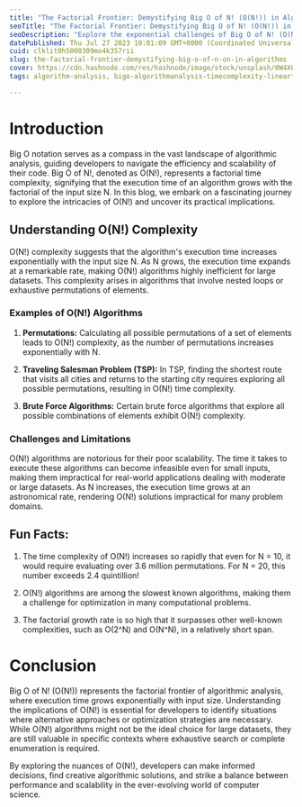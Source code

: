 ```yaml
---
title: "The Factorial Frontier: Demystifying Big O of N! (O(N!)) in Algorithms"
seoTitle: "The Factorial Frontier: Demystifying Big O of N! (O(N!)) in Algorithms"
seoDescription: "Explore the exponential challenges of Big O of N! (O(N!)) - where execution time grows with the factorial of input size."
datePublished: Thu Jul 27 2023 19:01:09 GMT+0000 (Coordinated Universal Time)
cuid: clklit0h5000309mo4k357rii
slug: the-factorial-frontier-demystifying-big-o-of-n-on-in-algorithms
cover: https://cdn.hashnode.com/res/hashnode/image/stock/unsplash/0W4XLGITrHg/upload/56506f9f11e976f049982d155fb0516d.jpeg
tags: algorithm-analysis, bigo-algorithmanalysis-timecomplexity-lineartime-on-efficientalgorithms-optimization-programmingcomputerscience, bigonotation, factorialcomplexity

---
```


# Introduction

Big O notation serves as a compass in the vast landscape of algorithmic analysis, guiding developers to navigate the efficiency and scalability of their code. Big O of N!, denoted as O(N!), represents a factorial time complexity, signifying that the execution time of an algorithm grows with the factorial of the input size N. In this blog, we embark on a fascinating journey to explore the intricacies of O(N!) and uncover its practical implications.

## Understanding O(N!) Complexity

O(N!) complexity suggests that the algorithm's execution time increases exponentially with the input size N. As N grows, the execution time expands at a remarkable rate, making O(N!) algorithms highly inefficient for large datasets. This complexity arises in algorithms that involve nested loops or exhaustive permutations of elements.

### Examples of O(N!) Algorithms

1. **Permutations:** Calculating all possible permutations of a set of elements leads to O(N!) complexity, as the number of permutations increases exponentially with N.
    
2. **Traveling Salesman Problem (TSP):** In TSP, finding the shortest route that visits all cities and returns to the starting city requires exploring all possible permutations, resulting in O(N!) time complexity.
    
3. **Brute Force Algorithms:** Certain brute force algorithms that explore all possible combinations of elements exhibit O(N!) complexity.
    

### Challenges and Limitations

O(N!) algorithms are notorious for their poor scalability. The time it takes to execute these algorithms can become infeasible even for small inputs, making them impractical for real-world applications dealing with moderate or large datasets. As N increases, the execution time grows at an astronomical rate, rendering O(N!) solutions impractical for many problem domains.

## Fun Facts:

1. The time complexity of O(N!) increases so rapidly that even for N = 10, it would require evaluating over 3.6 million permutations. For N = 20, this number exceeds 2.4 quintillion!
    
2. O(N!) algorithms are among the slowest known algorithms, making them a challenge for optimization in many computational problems.
    
3. The factorial growth rate is so high that it surpasses other well-known complexities, such as O(2^N) and O(N^N), in a relatively short span.
    

# Conclusion

Big O of N! (O(N!)) represents the factorial frontier of algorithmic analysis, where execution time grows exponentially with input size. Understanding the implications of O(N!) is essential for developers to identify situations where alternative approaches or optimization strategies are necessary. While O(N!) algorithms might not be the ideal choice for large datasets, they are still valuable in specific contexts where exhaustive search or complete enumeration is required.

By exploring the nuances of O(N!), developers can make informed decisions, find creative algorithmic solutions, and strike a balance between performance and scalability in the ever-evolving world of computer science.